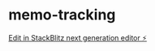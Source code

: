 # memo-tracking

[Edit in StackBlitz next generation editor ⚡️](https://stackblitz.com/~/github.com/abiakilesh/memo-tracking)